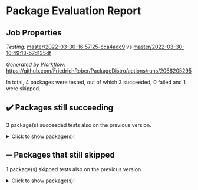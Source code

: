 # Package Evaluation Report

## Job Properties

*Testing:* [master/2022-03-30-16:57:25-cca4adc9](https://github.com/FriedrichRober/PackageDistro/blob/data/reports/master/2022-03-30-16:57:25-cca4adc9) vs [master/2022-03-30-16:49:13-b7d135df](https://github.com/FriedrichRober/PackageDistro/blob/data/reports/master/2022-03-30-16:49:13-b7d135df)

*Generated by Workflow:* https://github.com/FriedrichRober/PackageDistro/actions/runs/2066205295

In total, 4 packages were tested, out of which 3 succeeded, 0 failed and 1 were skipped.

## :heavy_check_mark: Packages still succeeding

3 package(s) succeeded tests also on the previous version.<details> <summary>Click to show package(s)!</summary>

- ace 5.4 <br>
- aclib 1.3.2 <br>
- agt 0.2 <br>
</details>

## :heavy_minus_sign: Packages that still skipped

1 package(s) skipped tests also on the previous version.<details> <summary>Click to show package(s)!</summary>

- 4ti2interface 2022.03-01 <br>
</details>

